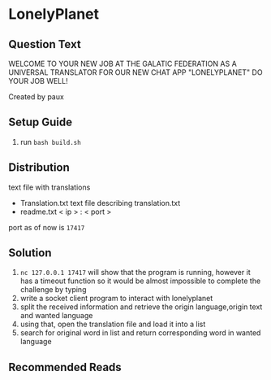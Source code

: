 # LonelyPlanet

## Question Text

WELCOME TO YOUR NEW JOB AT THE GALATIC FEDERATION AS A UNIVERSAL TRANSLATOR FOR OUR NEW CHAT APP "LONELYPLANET" DO YOUR JOB WELL!

Created by paux

## Setup Guide
1. run `bash build.sh`

## Distribution
text file with translations
- Translation.txt
text file describing translation.txt
- readme.txt
< ip > : < port >

port as of now is `17417`
## Solution
1.	`nc 127.0.0.1 17417` will show that the program is running, however it has a timeout function so it would be almost impossible to complete the challenge by typing
2.	write a socket client program to interact with lonelyplanet
3.	split the received information and retrieve the origin language,origin text and wanted language
4.	using that, open the translation file and load it into a list 
5.	search for original word in list and return corresponding word in wanted language

## Recommended Reads

